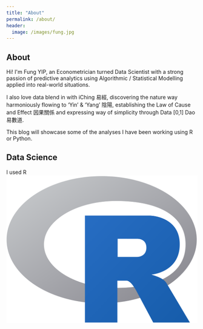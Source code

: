 ```yaml
---
title: "About"
permalink: /about/
header:
  image: /images/fung.jpg
---
```


## About
Hi! I'm Fung YIP, an Econometrician turned Data Scientist with a strong passion of predictive analytics using Algorithmic / Statistical Modelling applied into real-world situations.

I also love data blend in with iChing 易經, discovering the nature way harmoniously flowing to ‘Yin’ & ‘Yang’ 陰陽, establishing the Law of Cause and Effect 因果關係 and
expressing way of simplicity through Data [0,1] Dao 易數道.

This blog will showcase some of the analyses I have been working using R or Python.


## Data Science
I used R![R](/images/R.png)
